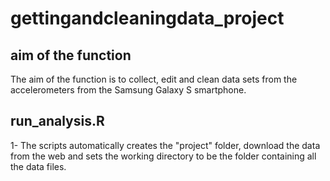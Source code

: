 # gettingandcleaningdata_project

## aim of the function
The aim of the function is to collect, edit and clean data sets from the accelerometers from the Samsung Galaxy S smartphone. 

## run_analysis.R 
1- The scripts automatically creates the "project" folder, download the data from the web and sets the working directory to be the folder containing all the data files. 

